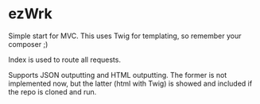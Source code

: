 ezWrk
=====
Simple start for MVC.
This uses Twig for templating, so remember your composer ;)

Index is used to route all requests.

Supports JSON outputting and HTML outputting.
The former is not implemented now, but the latter (html with Twig) is showed and included if the repo is cloned and run.
